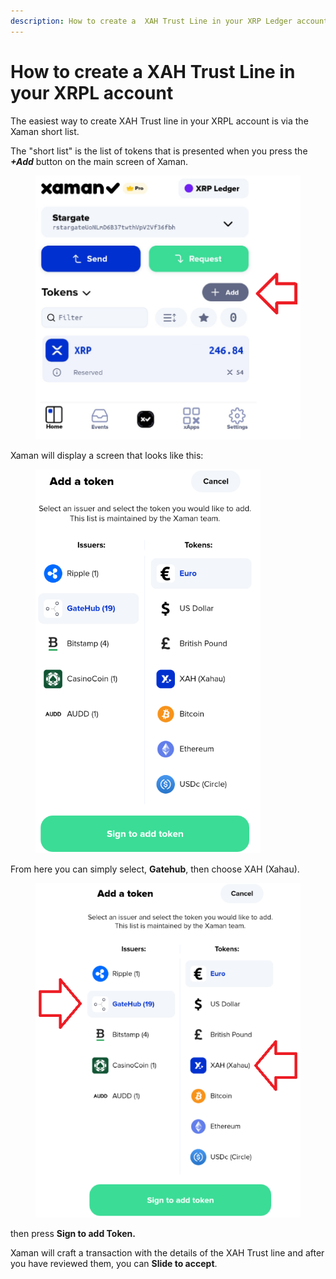 ```yaml
---
description: How to create a  XAH Trust Line in your XRP Ledger account
---
```


# How to create a XAH Trust Line in your XRPL account

The easiest way to create XAH Trust line in your XRPL account is via the Xaman short list.

The "short list" is the list of tokens that is presented when you press the _**+Add**_ button on the main screen of Xaman.



<figure><img src="../.gitbook/assets/Xahau short list.png" alt=""><figcaption></figcaption></figure>

Xaman will display a screen that looks like this:

<figure><img src="../.gitbook/assets/Adding Xahau Trust line 2.png" alt=""><figcaption></figcaption></figure>

From here you can simply select, **Gatehub**, then choose XAH (Xahau).&#x20;



<figure><img src="../.gitbook/assets/Adding Xahau Trust line.png" alt=""><figcaption></figcaption></figure>

then press **Sign to add Token.**

Xaman will craft a transaction with the details of the XAH Trust line and after you have reviewed them, you can **Slide to accept**. &#x20;

